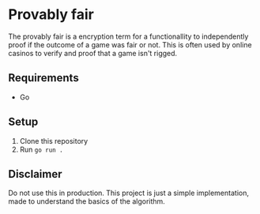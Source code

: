 # Provably fair

The provably fair is a encryption term for a functionallity to independently proof if the outcome of a game was fair or not. This is often used by online casinos to verify and proof that a game isn't rigged.

## Requirements
- Go

## Setup
1. Clone this repository
2. Run `go run .`

## Disclaimer

Do not use this in production. This project is just a simple implementation, made to understand the basics of the algorithm.